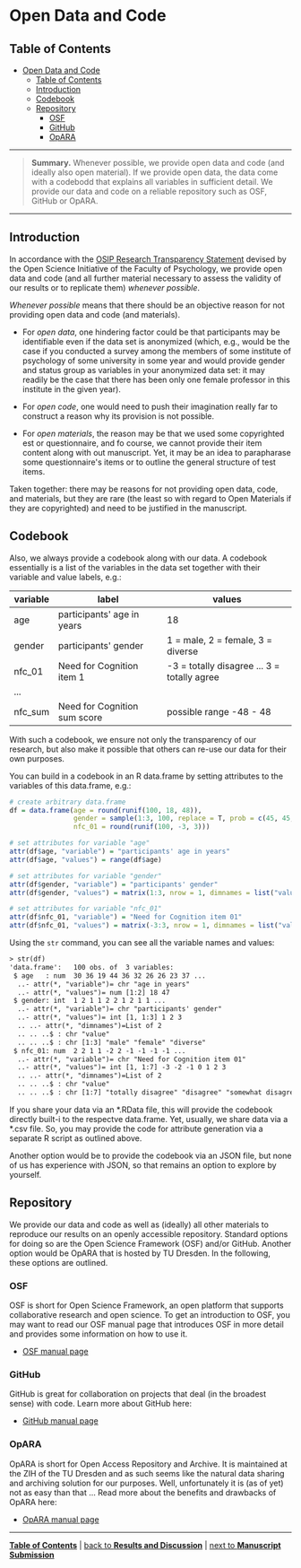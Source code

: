 # Open Data and Code

## Table of Contents

- [Open Data and Code](#open-data-and-code)
  - [Table of Contents](#table-of-contents)
  - [Introduction](#introduction)
  - [Codebook](#codebook)
  - [Repository](#repository)
    - [OSF](#osf)
    - [GitHub](#github)
    - [OpARA](#opara)

---

> **Summary.** Whenever possible, we provide open data and code (and ideally also open material). If we provide open data, the data come with a codebodd that explains all variables in sufficient detail. We provide our data and code on a reliable repository such as OSF, GitHub or OpARA.

---

## Introduction

In accordance with the [OSIP Research Transparency Statement](https://tu-dresden.de/mn/psychologie/die-fakultaet/open-science/osip-research-transparency-statement) devised by the Open Science Initiative of the Faculty of Psychology, we provide open data and code (and all further material necessary to assess the validity of our results or to replicate them) *whenever possible*.

*Whenever possible* means that there should be an objective reason for not providing open data and code (and materials).

- For *open data*, one hindering factor could be that participants may be identifiable even if the data set is anonymized (which, e.g., would be the case if you conducted a survey among the members of some institute of psychology of some university in some year and would provide gender and status group as variables in your anonymized data set: it may readily be the case that there has been only one female professor in this institute in the given year).

- For *open code*, one would need to push their imagination really far to construct a reason why its provision is not possible.

- For *open materials*, the reason may be that we used some copyrighted est or questionnaire, and fo course, we cannot provide their item content along with out manuscript. Yet, it may be an idea to parapharase some questionnaire's items or to outline the general structure of test items.

Taken together: there may be reasons for not providing open data, code, and materials, but they are rare (the least so with regard to Open Materials if they are copyrighted) and need to be justified in the manuscript.

## Codebook

Also, we always provide a codebook along with our data. A codebook essentially is a list of the variables in the data set together with their variable and value labels, e.g.:

| variable | label                        | values                                      |
| -------- | ---------------------------- | ------------------------------------------- |
| age      | participants' age in years   | 18                                       |
| gender   | participants' gender         | 1 = male, 2 = female, 3 = diverse           |
| nfc_01   | Need for Cognition item 1    | -3 = totally disagree ... 3 = totally agree |
| ...      |                              |                                             |
| nfc_sum  | Need for Cognition sum score | possible range -48 - 48                     |

With such a codebook, we ensure not only the transparency of our research, but also make it possible that others can re-use our data for their own purposes.

You can build in a codebook in an R data.frame by setting attributes to the variables of this data.frame, e.g.:

```R
# create arbitrary data.frame
df = data.frame(age = round(runif(100, 18, 48)), 
                gender = sample(1:3, 100, replace = T, prob = c(45, 45, 10)), 
                nfc_01 = round(runif(100, -3, 3)))

# set attributes for variable "age"
attr(df$age, "variable") = "participants' age in years"
attr(df$age, "values") = range(df$age)

# set attributes for variable "gender"
attr(df$gender, "variable") = "participants' gender"
attr(df$gender, "values") = matrix(1:3, nrow = 1, dimnames = list("value", c("male", "female", "diverse")))

# set attributes for variable "nfc_01"
attr(df$nfc_01, "variable") = "Need for Cognition item 01"
attr(df$nfc_01, "values") = matrix(-3:3, nrow = 1, dimnames = list("value", c("totally disagree", "disagree", "somewhat disagree", "neutral", "somewhat agree", "agree", "totally agree")))
```

Using the `str` command, you can see all the variable names and values:

```txt
> str(df)
'data.frame':   100 obs. of  3 variables:
 $ age   : num  30 36 19 44 36 32 26 26 23 37 ...
  ..- attr(*, "variable")= chr "age in years"
  ..- attr(*, "values")= num [1:2] 18 47
 $ gender: int  1 2 1 1 2 2 1 2 1 1 ...
  ..- attr(*, "variable")= chr "participants' gender"
  ..- attr(*, "values")= int [1, 1:3] 1 2 3
  .. ..- attr(*, "dimnames")=List of 2
  .. .. ..$ : chr "value"
  .. .. ..$ : chr [1:3] "male" "female" "diverse"
 $ nfc_01: num  2 2 1 1 -2 2 -1 -1 -1 -1 ...
  ..- attr(*, "variable")= chr "Need for Cognition item 01"
  ..- attr(*, "values")= int [1, 1:7] -3 -2 -1 0 1 2 3
  .. ..- attr(*, "dimnames")=List of 2
  .. .. ..$ : chr "value"
  .. .. ..$ : chr [1:7] "totally disagree" "disagree" "somewhat disagree" "neutral" ...
```

If you share your data via an \*.RData file, this will provide the codebook directly built-i to the respectve data.frame. Yet, usually, we share data via a *.csv file. So, you may provide the code for attribute generation via a separate R script as outlined above.

Another option would be to provide the codebook via an JSON file, but none of us has experience with JSON, so that remains an option to explore by yourself.

## Repository

We provide our data and code as well as (ideally) all other materials to reproduce our results on an openly accessible repository. Standard options for doing so are the Open Science Framework (OSF) and/or GitHub. Another option would be OpARA that is hosted by TU Dresden. In the following, these options are outlined.

### OSF

OSF is short for Open Science Framework, an open platform that supports collaborative research and open science. To get an introduction to OSF, you may want to read our OSF manual page that introduces OSF in more detail and provides some information on how to use it.

- [OSF manual page](/Research/Administration/OSF/OSF.md)

### GitHub

GitHub is great for collaboration on projects that deal (in the broadest sense) with code. Learn more about GitHub here:

- [GitHub manual page](/Research/Administration/GitHub/GitHub.md)

### OpARA

OpARA is short for Open Access Repository and Archive. It is maintained at the ZIH of the TU Dresden and as such seems like the natural data sharing and archiving solution for our purposes. Well, unfortunately it is (as of yet) not as easy than that ... Read more about the benefits and drawbacks of OpARA here:

- [OpARA manual page](/Research/Administration/OpARA/OpARA.md)

---

[**Table of Contents**](#README.md) | [back to **Results and Discussion**](13_Results_and_discussion.md) | [next to **Manuscript Submission**](15_Manuscript_submission.md)
